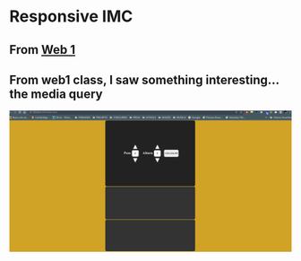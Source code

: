 # Responsive IMC

## From [Web 1](https://github.com/Pedrobolfute/TiquesWeb-1/tree/main/aula05)

## From web1 class, I saw something interesting... the media query

![IMC](./img/imcResponsive.gif)